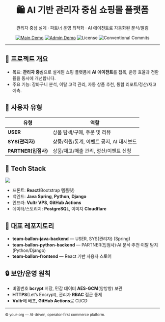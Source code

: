 <!-- Banner -->

<h1 align="center">🛍️ AI 기반 관리자 중심 쇼핑몰 플랫폼</h1>
<p align="center">
  관리자 중심 설계 · 파트너 운영 최적화 · AI 에이전트로 자동화된 분석/알림
</p>

<p align="center">
  <!-- 핵심 배지 -->
  <a href="https://tm-shopify037-clothes.myshopify.com/"><img alt="Main Demo"
    src="https://img.shields.io/badge/Main%20Demo-Live-2ea44f"></a>
  <a href="https://bootstrapget.com/demos/grow-admin-dashboard/index.html"><img alt="Admin Demo"
    src="https://img.shields.io/badge/Admin/Partner%20UI-Template-1f6feb"></a>
  <img alt="License" src="https://img.shields.io/badge/License-MIT-informational">
  <img alt="Conventional Commits" src="https://img.shields.io/badge/Commits-Conventional%20Commits-ff69b4">
</p>

---

## 🧭 프로젝트 개요
- 목표: **관리자 중심**으로 설계된 쇼핑 플랫폼에 **AI 에이전트**를 접목, 운영 효율과 전환율을 동시에 개선합니다.
- 주요 기능: 장바구니 분석, 이탈 고객 관리, 자동 상품 추천, 통합 리포트/정산/재고 예측.

## 👥 사용자 유형
| 유형 | 역할 |
| --- | --- |
| **USER** | 상품 탐색/구매, 주문 및 리뷰 |
| **SYS(관리자)** | 상품/회원/통계, 이벤트 공지, AI 대시보드 |
| **PARTNER(입점사)** | 상품/재고/매출 관리, 정산/이벤트 신청 |

## 🧩 Tech Stack
<p>
  <img src="https://skillicons.dev/icons?i=react,bootstrap,java,spring,python,django,postgresql,githubactions&perline=8" />
</p>

- 프론트: **React**(Bootstrap 템플릿)
- 백엔드: **Java Spring**, **Python**, **Django**
- 인프라: **Vultr VPS**, **GitHub Actions**
- 데이터/스토리지: **PostgreSQL**, 이미지 **Cloudflare**

## 📌 대표 레포지토리
- **team-ballon-java-backend** — USER, SYS(관리자) (Spring)
- **team-ballon-python-backend** — PARTNER(입점사)·AI 분석·추천·이탈 탐지 (Python/Django)
- **team-ballon-frontend** — React 기반 사용자 스토어


## 🔒 보안/운영 원칙
- 비밀번호 **bcrypt** 저장, 민감 데이터 **AES-GCM**(양방향) 보관
- **HTTPS**(Let’s Encrypt), 관리자 **RBAC** 접근 통제
- **Vultr**에 배포, **GitHub Actions**로 CI/CD

---
<sub>© your-org — AI-driven, operator-first commerce platform.</sub>
